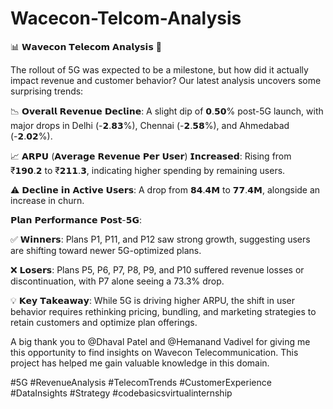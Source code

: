 # Wacecon-Telcom-Analysis

📊 𝗪𝗮𝘃𝗲𝗰𝗼𝗻 𝗧𝗲𝗹𝗲𝗰𝗼𝗺 𝗔𝗻𝗮𝗹𝘆𝘀𝗶𝘀 🚀

The rollout of 5G was expected to be a milestone, but how did it actually impact revenue and customer behavior? Our latest analysis uncovers some surprising trends:

📉 𝗢𝘃𝗲𝗿𝗮𝗹𝗹 𝗥𝗲𝘃𝗲𝗻𝘂𝗲 𝗗𝗲𝗰𝗹𝗶𝗻𝗲: 
A slight dip of 𝟬.𝟱𝟬% post-5G launch, with major drops in Delhi (-𝟮.𝟴𝟯%), Chennai (-𝟮.𝟱𝟴%), and Ahmedabad (-𝟮.𝟬𝟮%).

📈 𝗔𝗥𝗣𝗨 (𝗔𝘃𝗲𝗿𝗮𝗴𝗲 𝗥𝗲𝘃𝗲𝗻𝘂𝗲 𝗣𝗲𝗿 𝗨𝘀𝗲𝗿) 𝗜𝗻𝗰𝗿𝗲𝗮𝘀𝗲𝗱: 
Rising from ₹𝟭𝟵𝟬.𝟮 to ₹𝟮𝟭𝟭.𝟯, indicating higher spending by remaining users.

⚠️ 𝗗𝗲𝗰𝗹𝗶𝗻𝗲 𝗶𝗻 𝗔𝗰𝘁𝗶𝘃𝗲 𝗨𝘀𝗲𝗿𝘀: 
A drop from 𝟴𝟰.𝟰𝗠 to 𝟳𝟳.𝟰𝗠, alongside an increase in churn.

𝗣𝗹𝗮𝗻 𝗣𝗲𝗿𝗳𝗼𝗿𝗺𝗮𝗻𝗰𝗲 𝗣𝗼𝘀𝘁-𝟱𝗚:

✅ 𝗪𝗶𝗻𝗻𝗲𝗿𝘀: Plans P1, P11, and P12 saw strong growth, suggesting users are shifting toward newer 5G-optimized plans.

❌ 𝗟𝗼𝘀𝗲𝗿𝘀: Plans P5, P6, P7, P8, P9, and P10 suffered revenue losses or discontinuation, with P7 alone seeing a 73.3% drop.

💡 𝗞𝗲𝘆 𝗧𝗮𝗸𝗲𝗮𝘄𝗮𝘆:
 While 5G is driving higher ARPU, the shift in user behavior requires rethinking pricing, bundling, and marketing strategies to retain customers and optimize plan offerings.

A big thank you to @Dhaval Patel and @Hemanand Vadivel for giving me this opportunity to find insights on Wavecon Telecommunication. This project has helped me gain valuable knowledge in this domain.

#5G #RevenueAnalysis #TelecomTrends #CustomerExperience #DataInsights #Strategy #codebasicsvirtualinternship
